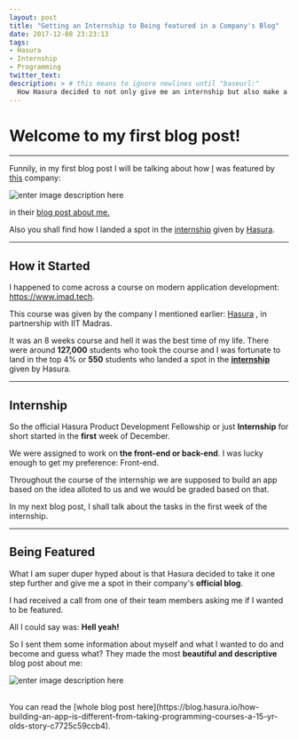 ```yaml
---
layout: post
title: "Getting an Internship to Being featured in a Company's Blog"
date: 2017-12-08 23:23:13
tags:
- Hasura
- Internship
- Programming
twitter_text:
description: > # this means to ignore newlines until "baseurl:"
  How Hasura decided to not only give me an internship but also make a post about me
---
```


Welcome to my first blog post!
===================
------

Funnily, in my first blog post I will be talking about how [I](http://rocka0.github.io) was featured by [this](https://hasura.io/) company:

![enter image description here](http://res.cloudinary.com/hrscywv4p/image/upload/c_limit,fl_lossy,h_1440,w_720,f_auto,q_auto/v1/138836/Hasura_Image_refw4t.png)

in their [blog post about me.](https://blog.hasura.io/how-building-an-app-is-different-from-taking-programming-courses-a-15-yr-olds-story-c7725c59ccb4?gi=be4939fde7ea) 

Also you shall find how I landed a spot in the [internship](https://hasura.io/education?utm_source=Medium&utm_medium=Blog&utm_campaign=imad%20stories&utm_content=Tushar#hpdf) given by [Hasura](http://hasura.io).

----------


**How it Started**
-------------

I happened to come across a course on modern application development: https://www.imad.tech.  

This course was given by the company I mentioned earlier: [Hasura](http://hasura.io) , in partnership with IIT Madras.

It was an 8 weeks course and hell it was the best time of my life. There were around **127,000** students who took the course and I was fortunate to land in the top 4% or **550**  students who landed a spot in the **[internship](https://hasura.io/education?utm_source=Medium&utm_medium=Blog&utm_campaign=imad%20stories&utm_content=Tushar#hpdf)**  given by Hasura. 

 
----------

**Internship**
------

So the official Hasura Product Development Fellowship or just **Internship** for short started in the **first** week of December. 

We were assigned to work on **the front-end or back-end**. I was lucky enough to get my preference: Front-end. 

Throughout the course of the internship we are supposed to build an app based on the idea alloted to us and we would be graded based on that.

In my next blog post,  I shall talk about the tasks in the first week of the internship.


----------

**Being Featured**
-----------

What I am super duper hyped about is that Hasura decided to take it one step further and give me a spot in their company's **official blog**.

I had received a call from one of their team members asking me if I wanted to be featured.

All I could say was: **Hell yeah!**

So I sent them some information about myself and what I wanted to do and become and guess what? They made the most **beautiful and descriptive** blog post about me:

![enter image description here](https://lh3.googleusercontent.com/5cjAoJuy_9uN6rGpayMtEhbOy0HjBnmZ_fSUitN6VUfImdRbV19FTd66__hSQ2rI0B0eKsiyr4_3LE8Z4WHBx7Ax1lID8himyWF_A-E1Ko-DhDB_4fmCZGEkXCcUMl9LwjIYHW0RB7m-6y_byWkUp3-tiiedV3h0pkb7i4nPox3Kvq3M2owzRnOg1KhB0_S5pq2eoCcwpNmi2tNuR15pUoPGLAM4fN0ieqjS0draGzsSWY-zkbvBD-KpIot8z3MoPHEdWVYwQtbMOwfDfdfm2DLyke21q9I5vPN3iHmXH2DEPckc8XWW9B25uHzwuFpZCP6EWxaDJuP8sueMtTToXMa4zv35WjTvcaOQ3J--Mjk1cn0ChZTjfdY8qIdmHg2b3DvMq2u-1epf1zgFZq5wHMioO0mf8uTr5hDU2VSm8FFqArBW6BZYSJR1UaxwOQiVvdgxhs38_zFKgLY_SkToa_brpk_vOiNVtcYKPFNJ8sY2L0jo8qLFHYWbp1ZFknHpUFnzPd5uotHBpiD4I1NNtEc8yyj_bJJrpVEBDdsAgRt9_I-p8rZlW-AoYuI7brgDx027Ay2rmA9QA45Xb9JsTV31ApfWIwlVc6M=w1080-h866-no)

<br />
You can read the [whole blog post here](https://blog.hasura.io/how-building-an-app-is-different-from-taking-programming-courses-a-15-yr-olds-story-c7725c59ccb4).
